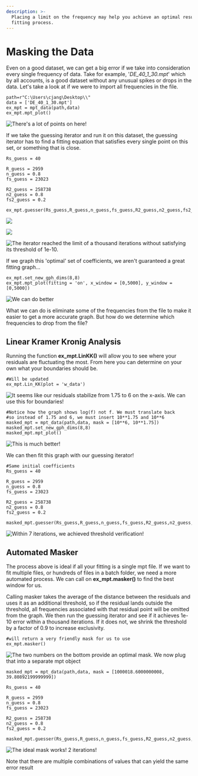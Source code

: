 ```yaml
---
description: >-
  Placing a limit on the frequency may help you achieve an optimal result in the
  fitting process.
---
```


# Masking the Data

Even on a good dataset, we can get a big error if we take into consideration every single frequency of data. Take for example, '_DE\_40\_1\_30.mpt_' which by all accounts, is a good dataset without any unusual spikes or drops in the data. Let's take a look at if we were to import all frequencies in the file.

```text
path=r"C:\Users\cjang\Desktop\\"
data = ['DE_40_1_30.mpt']
ex_mpt = mpt_data(path,data)
ex_mpt.mpt_plot()
```

![There&apos;s a lot of points on here!](.gitbook/assets/image%20%2813%29.png)

If we take the guessing iterator and run it on this dataset, the guessing iterator has to find a fitting equation that satisfies every single point on this set, or something that is close.

```text
Rs_guess = 40

R_guess = 2959
n_guess = 0.8
fs_guess = 23023

R2_guess = 258738
n2_guess = 0.8
fs2_guess = 0.2

ex_mpt.guesser(Rs_guess,R_guess,n_guess,fs_guess,R2_guess,n2_guess,fs2_guess)
```

![](.gitbook/assets/image%20%2811%29.png)

![](.gitbook/assets/image%20%2824%29.png)

![The iterator reached the limit of a thousand iterations without satisfying its threshold of 1e-10.](.gitbook/assets/image%20%2821%29.png)

If we graph this 'optimal' set of coefficients, we aren't guaranteed a great fitting graph...

```text
ex_mpt.set_new_gph_dims(8,8)
ex_mpt.mpt_plot(fitting = 'on', x_window = [0,5000], y_window = [0,5000])
```

![We can do better](.gitbook/assets/image%20%2812%29.png)

What we can do is eliminate some of the frequencies from the file to make it easier to get a more accurate graph. But how do we determine which frequencies to drop from the file?

## Linear Kramer Kronig Analysis

Running the function **ex\_mpt.LinKK\(\)** will allow you to see where your residuals are fluctuating the most. From here you can determine on your own what your boundaries should be.

```text
#Will be updated
ex_mpt.Lin_KK(plot = 'w_data')
```

![It seems like our residuals stabilize from 1.75 to 6 on the x-axis. We can use this for boundaries!](.gitbook/assets/image%20%288%29.png)

```text
#Notice how the graph shows log(f) not f. We must translate back
#so instead of 1.75 and 6, we must insert 10**1.75 and 10**6
masked_mpt = mpt_data(path,data, mask = [10**6, 10**1.75])
masked_mpt.set_new_gph_dims(8,8)
masked_mpt.mpt_plot()
```

![This is much better!](.gitbook/assets/image%20%2817%29.png)

We can then fit this graph with our guessing iterator!

```text
#Same initial coefficients
Rs_guess = 40

R_guess = 2959
n_guess = 0.8
fs_guess = 23023

R2_guess = 258738
n2_guess = 0.8
fs2_guess = 0.2

masked_mpt.guesser(Rs_guess,R_guess,n_guess,fs_guess,R2_guess,n2_guess,fs2_guess)
```

![Within 7 iterations, we achieved threshold verification!](.gitbook/assets/image%20%2815%29.png)

## Automated Masker

The process above is ideal if all your fitting is a single mpt file. If we want to fit multiple files, or hundreds of files in a batch folder, we need a more automated process. We can call on **ex\_mpt.masker\(\)** to find the best window for us. 

Calling masker takes the average of the distance between the residuals and uses it as an additional threshold, so if the residual lands outside the threshold, all frequencies associated with that residual point will be omitted from the graph. We then run the guessing iterator and see if it achieves 1e-10 error within a thousand iterations. If it does not, we shrink the threshold by a factor of 0.9 to increase exclusivity. 

```text
#will return a very friendly mask for us to use
ex_mpt.masker()
```

![The two numbers on the bottom provide an optimal mask. We now plug that into a separate mpt object](.gitbook/assets/image%20%286%29.png)

```text
masked_mpt = mpt_data(path,data, mask = [1000018.6000000008, 39.80892199999999])

Rs_guess = 40

R_guess = 2959
n_guess = 0.8
fs_guess = 23023

R2_guess = 258738
n2_guess = 0.8
fs2_guess = 0.2

masked_mpt.guesser(Rs_guess,R_guess,n_guess,fs_guess,R2_guess,n2_guess,fs2_guess)
```

![The ideal mask works! 2 iterations!](.gitbook/assets/image%20%285%29.png)

Note that there are multiple combinations of values that can yield the same error result

